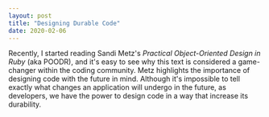 ```yaml
---
layout: post
title: "Designing Durable Code"
date: 2020-02-06
---
```


   Recently, I started reading Sandi Metz's <em>Practical Object-Oriented Design in Ruby</em> (aka POODR), and it's easy to see why this text is considered a game-changer within the coding community. Metz highlights the importance of designing code with the future in mind. Although it's impossible to tell exactly what changes an application will undergo in the future, as developers, we have the power to design code in a way that increase its durability.
